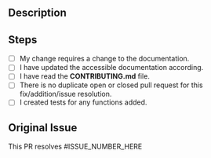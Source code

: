 ## Description

<!--
Describe your changes in detail
-->

## Steps

- [ ] My change requires a change to the documentation.
- [ ] I have updated the accessible documentation according.
- [ ] I have read the **CONTRIBUTING.md** file.
- [ ] There is no duplicate open or closed pull request for this fix/addition/issue resolution.
- [ ] I created tests for any functions added.

## Original Issue

This PR resolves #ISSUE_NUMBER_HERE

<!--
Example:
This PR resolves #22
-->

<!--
Thank you for your contribution to PROJECT_NAME!
-->
